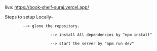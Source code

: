 live: https://book-shelf-suraj.vercel.app/ 


Steps to setup Locally-
												
			--> glone the repository.

                        --> install All dependencies by "npm install"
												
                        --> start the server by "npm run dev"

